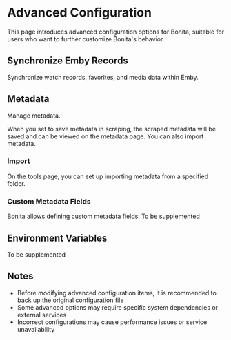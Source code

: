 # Advanced Configuration

This page introduces advanced configuration options for Bonita, suitable for users who want to further customize Bonita's behavior.

## Synchronize Emby Records

Synchronize watch records, favorites, and media data within Emby.

## Metadata

Manage metadata.

When you set to save metadata in scraping, the scraped metadata will be saved and can be viewed on the metadata page. You can also import metadata.

### Import

On the tools page, you can set up importing metadata from a specified folder.

### Custom Metadata Fields

Bonita allows defining custom metadata fields:
To be supplemented

## Environment Variables

To be supplemented

## Notes

- Before modifying advanced configuration items, it is recommended to back up the original configuration file
- Some advanced options may require specific system dependencies or external services
- Incorrect configurations may cause performance issues or service unavailability 